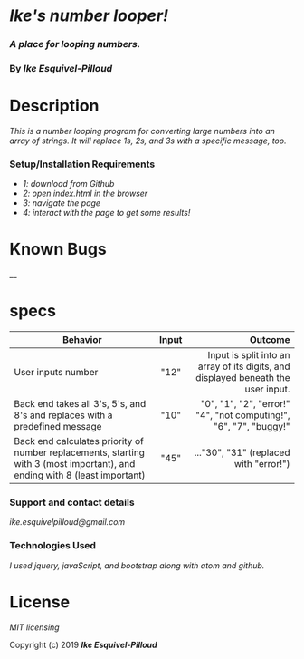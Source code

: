 # _Ike's number looper!_

### _A place for looping numbers._

### By _**Ike Esquivel-Pilloud**_

# Description

_This is a number looping program for converting large numbers into an array of strings. It will replace 1s, 2s, and 3s with a specific message, too._

### Setup/Installation Requirements

* _1: download from Github_
* _2: open index.html in the browser_
* _3: navigate the page_
* _4: interact with the page to get some results!_

# Known Bugs

__

# specs
| Behavior        | Input           | Outcome  |
| ------------- |:-------------:| -----:|
| User inputs number | "12" | Input is split into an array of its digits, and displayed beneath the user input. |
| Back end takes all 3's, 5's, and 8's and replaces with a predefined message | "10" | "0", "1", "2", "error!" "4", "not computing!", "6", "7", "buggy!" |
|Back end calculates priority of number replacements, starting with 3 (most important), and ending with 8 (least important) | "45" | ..."30", "31" (replaced with "error!") |

### Support and contact details

_ike.esquivelpilloud@gmail.com_

### Technologies Used

_I used jquery, javaScript, and bootstrap along with atom and github._

# License

_MIT licensing_

Copyright (c) 2019 **_Ike Esquivel-Pilloud_**
